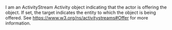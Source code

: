 I am an ActivityStream Activity object indicating that the actor is offering the object. If set, the target indicates the entity to which the object is being offered. See https://www.w3.org/ns/activitystreams#Offer for more information.